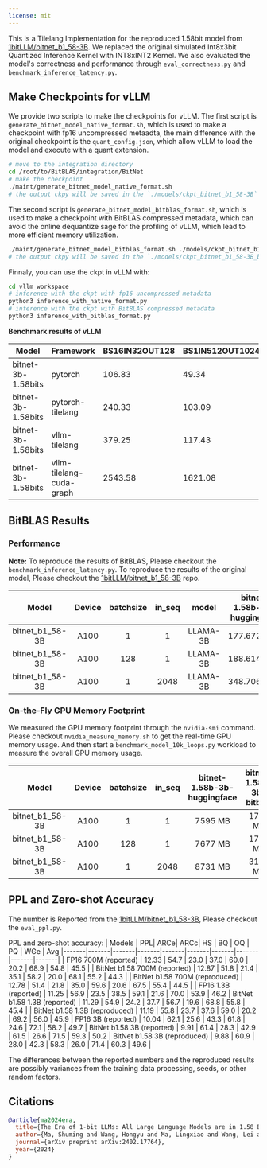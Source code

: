 ```yaml
---
license: mit
---
```



This is a Tilelang Implementation for the reproduced 1.58bit model from [1bitLLM/bitnet_b1_58-3B](https://huggingface.co/1bitLLM/bitnet_b1_58-3B). We replaced the original simulated Int8x3bit Quantized Inference Kernel with INT8xINT2 Kernel. We also evaluated the model's correctness and performance through `eval_correctness.py` and `benchmark_inference_latency.py`.

## Make Checkpoints for vLLM

We provide two scripts to make the checkpoints for vLLM. The first script is `generate_bitnet_model_native_format.sh`, which is used to make a checkpoint with fp16 uncompressed metaadta, the main difference with the original checkpoint is the `quant_config.json`, which allow vLLM to load the model and execute with a quant extension.

```bash
# move to the integration directory
cd /root/to/BitBLAS/integration/BitNet
# make the checkpoint
./maint/generate_bitnet_model_native_format.sh
# the output ckpy will be saved in the `./models/ckpt_bitnet_b1_58-3B` directory
```

The second script is `generate_bitnet_model_bitblas_format.sh`, which is used to make a checkpoint with BitBLAS compressed metadata, which can avoid the online dequantize sage for the profiling of vLLM, which lead to more efficient memory utilization.

```bash
./maint/generate_bitnet_model_bitblas_format.sh ./models/ckpt_bitnet_b1_58-3B ./models/ckpt_bitnet_b1_58-3B_bitblas
# the output ckpy will be saved in the `./models/ckpt_bitnet_b1_58-3B_bitblas` directory
```

Finnaly, you can use the ckpt in vLLM with:

```bash
cd vllm_workspace
# inference with the ckpt with fp16 uncompressed metadata
python3 inference_with_native_format.py
# inference with the ckpt with BitBLAS compressed metadata
python3 inference_with_bitblas_format.py
```

**Benchmark results of vLLM**

| Model                  | Framework                | BS16IN32OUT128 | BS1IN512OUT1024 | BS32IN32OUT128 |
|------------------------|--------------------------|----------------|-----------------|----------------|
| bitnet-3b-1.58bits     | pytorch                  | 106.83         | 49.34           | 209.03         |
| bitnet-3b-1.58bits     | pytorch-tilelang         | 240.33         | 103.09          | 493.31         |
| bitnet-3b-1.58bits     | vllm-tilelang            | 379.25         | 117.43          | 752.55         |
| bitnet-3b-1.58bits     | vllm-tilelang-cuda-graph | 2543.58        | 1621.08         | 2731.79        |


## BitBLAS Results

### Performance

**Note:** To reproduce the results of BitBLAS, Please checkout the `benchmark_inference_latency.py`. To reproduce the results of the original model, Please checkout the [1bitLLM/bitnet_b1_58-3B](https://huggingface.co/1bitLLM/bitnet_b1_58-3B) repo.

|      Model      | Device | batchsize | in_seq |   model  | bitnet-1.58b-3b-huggingface | bitnet-1.58b-3b-bitblas |
|:---------------:|:------:|:---------:|:------:|:--------:|:---------------------------:|:-----------------------:|
| bitnet_b1_58-3B |  A100  |     1     |    1   | LLAMA-3B |         177.6729107         |       64.17962909       |
| bitnet_b1_58-3B |  A100  |    128    |    1   | LLAMA-3B |         188.6145592         |       63.48158518       |
| bitnet_b1_58-3B |  A100  |     1     |  2048  | LLAMA-3B |         348.7066031         |       202.6877999       |

### On-the-Fly GPU Memory Footprint

We measured the GPU memory footprint through the `nvidia-smi` command. Please checkout `nvidia_measure_memory.sh` to get the real-time GPU memory usage. And then start a `benchmark_model_10k_loops.py` workload to measure the overall GPU memory usage.

|    **Model**    | **Device** | **batchsize** | **in_seq** | **bitnet-1.58b-3b-huggingface** | **bitnet-1.58b-3b-bitblas** |
|:---------------:|:----------:|:-------------:|:----------:|:-------------------------------:|:---------------------------:|
| bitnet_b1_58-3B |    A100    |       1       |      1     |             7595 MB             |           1729 MB           |
| bitnet_b1_58-3B |    A100    |      128      |      1     |             7677 MB             |           1789 MB           |
| bitnet_b1_58-3B |    A100    |       1       |    2048    |             8731 MB             |           3163 MB           |

## PPL and Zero-shot Accuracy

The number is Reported from the [1bitLLM/bitnet_b1_58-3B](https://huggingface.co/1bitLLM/bitnet_b1_58-3B), Please checkout the `eval_ppl.py`.

PPL and zero-shot accuracy:
| Models | PPL| ARCe| ARCc| HS | BQ | OQ | PQ | WGe | Avg
|-------|-------|-------|-------|-------|-------|-------|-------|-------|-------|
| FP16 700M (reported) | 12.33 | 54.7 | 23.0 | 37.0 | 60.0 | 20.2 | 68.9 | 54.8 | 45.5 |
| BitNet b1.58 700M (reported) | 12.87 | 51.8 | 21.4 | 35.1 | 58.2 | 20.0 | 68.1 | 55.2 | 44.3 |
| BitNet b1.58 700M (reproduced) | 12.78 | 51.4 | 21.8 | 35.0 | 59.6 | 20.6 | 67.5 | 55.4 | 44.5 |
| FP16 1.3B (reported)    | 11.25  | 56.9 | 23.5 | 38.5 | 59.1 | 21.6 | 70.0 | 53.9 | 46.2
| BitNet b1.58 1.3B (reported)    | 11.29  | 54.9 | 24.2 | 37.7 | 56.7 | 19.6 | 68.8 | 55.8 | 45.4 |
| BitNet b1.58 1.3B (reproduced)    | 11.19 | 55.8 | 23.7 | 37.6 | 59.0 | 20.2 | 69.2 | 56.0 | 45.9
| FP16 3B (reported)    | 10.04   | 62.1 | 25.6 | 43.3 | 61.8 | 24.6 | 72.1 | 58.2 | 49.7
| BitNet b1.58 3B (reported)    | 9.91   | 61.4 | 28.3 | 42.9 | 61.5 | 26.6 | 71.5 | 59.3 | 50.2
| BitNet b1.58 3B (reproduced)    | 9.88 | 60.9 | 28.0 | 42.3 | 58.3 | 26.0 | 71.4 | 60.3 | 49.6 |

The differences between the reported numbers and the reproduced results are possibly variances from the training data processing, seeds, or other random factors.

## Citations

```bibtex
@article{ma2024era,
  title={The Era of 1-bit LLMs: All Large Language Models are in 1.58 Bits},
  author={Ma, Shuming and Wang, Hongyu and Ma, Lingxiao and Wang, Lei and Wang, Wenhui and Huang, Shaohan and Dong, Li and Wang, Ruiping and Xue, Jilong and Wei, Furu},
  journal={arXiv preprint arXiv:2402.17764},
  year={2024}
}
```